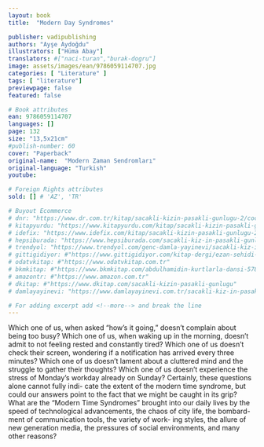 ```yaml
---
layout: book
title:  "Modern Day Syndromes"

publisher: vadipublishing
authors: "Ayşe Aydoğdu"
illustrators: ["Hüma Abay"]
translators: #["naci-turan","burak-dogru"]
image: assets/images/ean/9786059114707.jpg
categories: [ "Literature" ]
tags: [ "literature"]
previewpage: false
featured: false

# Book attributes
ean: 9786059114707
languages: []
page: 132
size: "13,5x21cm"
#publish-number: 60
cover: "Paperback"
original-name:  "Modern Zaman Sendromları"
original-language: "Turkish"
youtube:

# Foreign Rights attributes
sold: [] # 'AZ', 'TR'

# Buyout Ecommerce
# dnr: "https://www.dr.com.tr/kitap/sacakli-kizin-pasakli-gunlugu-2/cocuk-ve-genclik/genclik-10-yas/roman-oyku/urunno=0001893059001"
# kitapyurdu: "https://www.kitapyurdu.com/kitap/sacakli-kizin-pasakli-gunlugu-2-/560122.html&filter_name=Sa%C3%A7akl%C4%B1+K%C4%B1z%27%C4%B1n+Pasakl%C4%B1+G%C3%BCnl%C3%BC%C4%9F%C3%BC+2"
# idefix: "https://www.idefix.com/kitap/sacakli-kizin-pasakli-gunlugu-2/cocuk-ve-genclik/genclik-10-yas/roman-oyku/urunno=0001893059001"
# hepsiburada: "https://www.hepsiburada.com/sacakli-kiz-in-pasakli-gunlugu-2-damla-yayinevi-p-HBV000012ER86"
# trendyol: "https://www.trendyol.com/genc-damla-yayinevi/sacakli-kiz-in-pasakli-gunlugu-2-p-54825777"
# gittigidiyor: #"https://www.gittigidiyor.com/kitap-dergi/ezan-sehidi-adnan-menderes_pdp_732728793"
# odatvkitap: #"https://www.odatvkitap.com.tr"
# bkmkitap: #"https://www.bkmkitap.com/abdulhamidin-kurtlarla-dansi-578226"
# amazontr: #"https://www.amazon.com.tr"
# dkitap: #"https://www.dkitap.com/sacakli-kizin-pasakli-gunlugu"
# damlayayinevi: "https://www.damlayayinevi.com.tr/sacakli-kiz-in-pasakli-gunlugu-2-bu-iste-bi-terslik-var"

# For adding excerpt add <!--more--> and break the line
---
```

Which one of us, when asked “how’s it going,”
doesn’t complain about being too busy?
Which one of us, when waking up in the morning,
doesn’t admit to not feeling rested and constantly
tired?
Which one of us doesn’t check their screen,
wondering if a notification has arrived every three
minutes?
Which one of us doesn’t lament about a cluttered
mind and the struggle to gather their thoughts?
Which one of us doesn’t experience the stress of
Monday’s workday already on Sunday?
Certainly, these questions alone cannot fully indi-
cate the extent of the modern time syndrome, but
could our answers point to the fact that we might
be caught in its grip?
What are the “Modern Time Syndromes” brought
into our daily lives by the speed of technological
advancements, the chaos of city life, the bombard-
ment of communication tools, the variety of work-
ing styles, the allure of new generation media, the
pressures of social environments, and many other
reasons?
<!--more--> 

